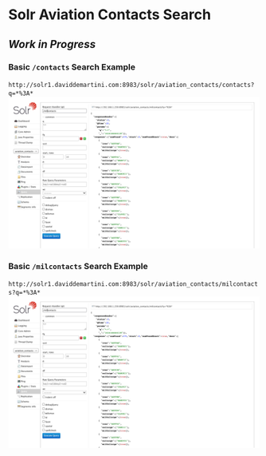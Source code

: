 # Solr Aviation Contacts Search 

## _Work in Progress_

### Basic `/contacts` Search Example
`http://solr1.daviddemartini.com:8983/solr/aviation_contacts/contacts?q=*%3A*`
![Solr Search - contacts basic](./artifacts/AviationContacts-milcontacts-query.png)

### Basic `/milcontacts` Search Example
  `http://solr1.daviddemartini.com:8983/solr/aviation_contacts/milcontacts?q=*%3A*`
![Solr Search - military contacts basic](./artifacts/AviationContacts-milcontacts-query.png)




